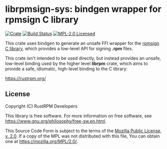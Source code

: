 # librpmsign-sys: bindgen wrapper for rpmsign C library

[![Crate][crate-image]][crate-link]
[![Build Status][build-image]][build-link]
[![MPL-2.0 Licensed][license-image]][license-link]

This crate uses bindgen to generate an unsafe FFI wrapper for the
[rpmsign C library], which provides a low-level API for signing
**.rpm** files.

This crate isn't intended to be used directly, but instead provides an unsafe,
low-level binding used by the higher level **librpm** crate, which aims to
provide a safe, idiomatic, high-level binding to the C library:

https://rustrpm.org/

## License

Copyright (C) RustRPM Developers

This library is free software.
For more information on free software, see <https://www.gnu.org/philosophy/free-sw.en.html>.

This Source Code Form is subject to the terms of the [Mozilla Public License, v. 2.0].
If a copy of the MPL was not distributed with this file, You can obtain one at <https://mozilla.org/MPL/2.0/>.

[//]: # (badges)

[crate-image]: https://img.shields.io/crates/v/librpmsign-sys.svg
[crate-link]: https://crates.io/crates/librpmsign-sys
[build-image]: https://github.com/rpm-software-management/librpm.rs/actions/workflows/ci.yml/badge.svg?branch=main
[build-link]: https://github.com/rpm-software-management/librpm.rs/actions
[license-image]: https://img.shields.io/badge/license-MPLv2.0-blue.svg
[license-link]: https://github.com/rpm-software-management/librpm.rs/blob/main/LICENSE

[//]: # (general links)

[rpmsign C library]: http://ftp.rpm.org/api/4.14.0/group__rpmsign.html
[Mozilla Public License, v. 2.0]: https://github.com/rpm-software-management/librpm.rs/blob/main/LICENSE
